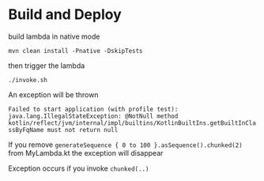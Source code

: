 # Build and Deploy

build lambda in native mode

`mvn clean install -Pnative -DskipTests`

then trigger the lambda

`./invoke.sh` 

An exception will be thrown

`Failed to start application (with profile test): java.lang.IllegalStateException: @NotNull method kotlin/reflect/jvm/internal/impl/builtins/KotlinBuiltIns.getBuiltInClassByFqName must not return null`

If you remove `generateSequence { 0 to 100 }.asSequence().chunked(2)` from MyLambda.kt the exception will disappear

Exception occurs if you invoke `chunked(..)`